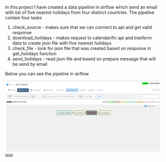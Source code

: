 In this project I have created a data pipeline in airflow which send an email with list of five nearest holidays from four distinct countries.
The pipeline contain four tasks
1. check_source - makes sure that we can connect to api and get valid response
2. download_holidays - makes request to calendarific api and tranform data to create json file with five nearest holidays
3. check_file - look for json file that was created based on response in get_holidays function 
4. send_holidays - read json file and based on prepare message that will be send by email

Below you can see the pipeline in airflow 

![airflow pipeline](https://github.com/BartlomiejBogajewicz/get_holidays/blob/main/dags.PNG)
test
